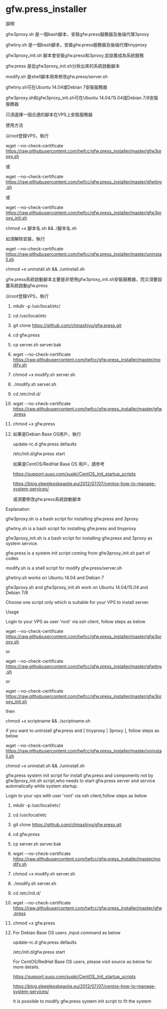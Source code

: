 # gfw.press_installer

說明

gfw3proxy.sh 是一個bash腳本，安裝gfw.press服務器及後端代理3proxy

gfwtiny.sh 是一個bash腳本，安裝gfw.press服務器及後端代理tinyproxy

gfw3proxy_init.sh 腳本會安裝gfw.press和3proxy,並設置成為系統服務

gfw.press 是從gfw3proxy_init.sh分拆出來的系統啟動腳本

modify.sh 是shell腳本用來修改gfw.press/server.sh

gfwtiny.sh可在Ubuntu 14.04或Debian 7安裝服務器

gfw3proxy.sh和gfw3proxy_init.sh可在Ubuntu 14.04/15.04或Debian 7/8安裝服務器

只須選擇一個合適的腳本在VPS上安裝服務器

使用方法

以root登錄VPS，執行

wget --no-check-certificate https://raw.githubusercontent.com/twfcc/gfw.press_installer/master/gfw3proxy.sh

或

wget --no-check-certificate https://raw.githubusercontent.com/twfcc/gfw.press_installer/master/gfwtiny.sh

或

wget --no-check-certificate https://raw.githubusercontent.com/twfcc/gfw.press_installer/master/gfw3proxy_init.sh

chmod +x 腳本名.sh && ./腳本名.sh

如須解除安裝，執行

wget --no-check-certificate https://raw.githubusercontent.com/twfcc/gfw.press_installer/master/uninstall.sh

chmod +x uninstall.sh && ./uninstall.sh

gfw.press系統啟動腳本主要是非使用gfw3proxy_init.sh安裝服務器，而又須要設置系統啟動gfw.press

以root登錄VPS，執行

1) mkdir -p /usr/local/etc/

2) cd /usr/local/etc

3) git clone https://github.com/chinashiyu/gfw.press.git

4) cd gfw.press 

5) cp server.sh server.bak

6) wget --no-check-certificate https://raw.githubusercontent.com/twfcc/gfw.press_installer/master/modify.sh

7) chmod +x modify.sh server.sh

8) ./modify.sh server.sh

9) cd /etc/init.d/

10) wget --no-check-certificate https://raw.githubusercontent.com/twfcc/gfw.press_installer/master/gfw.press

11) chmod +x gfw.press

12) 如果是Debian Base OS用戶，執行

    update-rc.d gfw.press defaults 
    
    /etc/init.d/gfw.press start
    
    如果是CentOS/RedHat Base OS 用戶，請參考
    
    https://support.suso.com/supki/CentOS_Init_startup_scripts
    
    https://blog.sleeplessbeastie.eu/2012/07/07/centos-how-to-manage-system-services/
    
    或須要修改gfw.press系統啟動腳本

Explanation

gfw3proxy.sh is a bash script for installing gfw.press and 3proxy

gfwtiny.sh is a bash script for installing gfw.press and tinyproxy

gfw3proxy_init.sh is a bash script for installing gfw.press and 3proxy as system service.

gfw.press is a system init script coming from gfw3proxy_init.sh part of codes

modify.sh is  a shell script for modify gfw.press/server.sh

gfwtiny.sh works on Ubuntu 14.04 and Debian 7

gfw3proxy.sh and gfw3proxy_init.sh work on Ubuntu 14.04/15.04 and Debian 7/8

Choose one script only which is suitable for your VPS to install server.

Usage

Login to your VPS as user 'root' via ssh client, follow steps as below

wget --no-check-certificate https://raw.githubusercontent.com/twfcc/gfw.press_installer/master/gfw3proxy.sh

or

wget --no-check-certificate https://raw.githubusercontent.com/twfcc/gfw.press_installer/master/gfwtiny.sh

or

wget --no-check-certificate https://raw.githubusercontent.com/twfcc/gfw.press_installer/master/gfw3proxy_init.sh

then

chmod +x scriptname && ./scriptname.sh

if you want to uninstall gfw.press and [ tinyproxy | 3proxy ], follow steps as below

wget --no-check-certificate https://raw.githubusercontent.com/twfcc/gfw.press_installer/master/uninstall.sh

chmod +x uninstall.sh && ./uninstall.sh

gfw.press system init script for install gfw.press and components not by gfw3proxy_init.sh script,who needs 
to start gfw.press server and service automatically while system startup.

Login to your vps with user 'root' via ssh client,follow steps as below

1) mkdir -p /usr/local/etc/

2) cd /usr/local/etc

3) git clone https://github.com/chinashiyu/gfw.press.git

4) cd gfw.press 

5) cp server.sh server.bak

6) wget --no-check-certificate https://raw.githubusercontent.com/twfcc/gfw.press_installer/master/modify.sh

7) chmod +x modify.sh server.sh

8) ./modify.sh server.sh

9) cd /etc/init.d/

10) wget --no-check-certificate https://raw.githubusercontent.com/twfcc/gfw.press_installer/master/gfw.press

11) chmod +x gfw.press

12) For Debian Base OS users ,input command as below

    update-rc.d gfw.press defaults
    
    /etc/init.d/gfw.press start
    
    For CentOS/RedHat Base OS users, please visit source as below for more details.
    
    https://support.suso.com/supki/CentOS_Init_startup_scripts
    
    https://blog.sleeplessbeastie.eu/2012/07/07/centos-how-to-manage-system-services/
    
    It is possible to modify gfw.press system init script to fit the system
